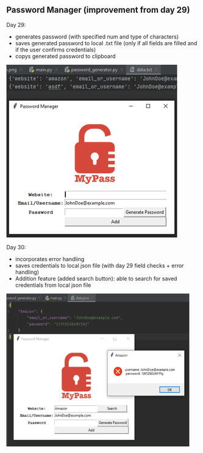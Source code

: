 ## Password Manager (improvement from day 29)

Day 29:
* generates password (with specified num and type of characters)
* saves generated password to local .txt file (only if all fields are filled and if the user confirms credentials)
* copys generated password to clipboard

![Screenshot 1](https://github.com/jonathanarava/100-days-of-python/blob/my_code/day-29/pass_gen_snip.PNG)

Day 30:
* incorporates error handling
* saves credentials to local json file  (with day 29 field checks + error handling)
* Addition feature (added search button): able to search for saved credentials from local json file

<img src="https://github.com/jonathanarava/100-days-of-python/blob/my_code/day-30/password-manager-start/pass_gen_v2_snip.PNG" width="480" height="400">

